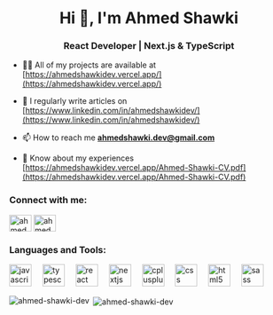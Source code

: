 <h1 align="center">Hi 👋, I'm Ahmed Shawki</h1>
<h3 align="center">React Developer | Next.js & TypeScript</h3>

- 👨‍💻 All of my projects are available at [https://ahmedshawkidev.vercel.app/](https://ahmedshawkidev.vercel.app/)

- 📝 I regularly write articles on [https://www.linkedin.com/in/ahmedshawkidev/](https://www.linkedin.com/in/ahmedshawkidev/)

- 📫 How to reach me **ahmedshawki.dev@gmail.com**

- 📄 Know about my experiences [https://ahmedshawkidev.vercel.app/Ahmed-Shawki-CV.pdf](https://ahmedshawkidev.vercel.app/Ahmed-Shawki-CV.pdf)

<h3 align="left">Connect with me:</h3>
<p align="left">
<a href="https://linkedin.com/in/ahmedshawkidev" target="blank"><img align="center" src="https://raw.githubusercontent.com/rahuldkjain/github-profile-readme-generator/master/src/images/icons/Social/linked-in-alt.svg" alt="ahmedshawkidev" height="30" width="40" /></a>
<a href="https://fb.com/ahmedshawki5986" target="blank"><img align="center" src="https://raw.githubusercontent.com/rahuldkjain/github-profile-readme-generator/master/src/images/icons/Social/facebook.svg" alt="ahmedshawki5986" height="30" width="40" /></a>
</p>

<h3 align="left">Languages and Tools:</h3>
<div align="left">
  <img src="https://cdn.jsdelivr.net/gh/devicons/devicon/icons/javascript/javascript-original.svg" height="40" alt="javascript logo"  />
  <img width="12" />
  <img src="https://cdn.jsdelivr.net/gh/devicons/devicon/icons/typescript/typescript-original.svg" height="40" alt="typescript logo"  />
  <img width="12" />
  <img src="https://cdn.jsdelivr.net/gh/devicons/devicon/icons/react/react-original.svg" height="40" alt="react logo"  />
  <img width="12" />
  <img src="https://cdn.jsdelivr.net/gh/devicons/devicon/icons/nextjs/nextjs-original.svg" height="40" alt="nextjs logo"  />
  <img width="12" />
  <img src="https://cdn.jsdelivr.net/gh/devicons/devicon/icons/cplusplus/cplusplus-original.svg" height="40" alt="cplusplus logo"  />
  <img width="12" />
  <img src="https://cdn.jsdelivr.net/gh/devicons/devicon/icons/css3/css3-original.svg" height="40" alt="css logo"  />
  <img width="12" />
  <img src="https://cdn.jsdelivr.net/gh/devicons/devicon/icons/html5/html5-original.svg" height="40" alt="html5 logo"  />
  <img width="12" />
  <img src="https://cdn.jsdelivr.net/gh/devicons/devicon/icons/sass/sass-original.svg" height="40" alt="sass logo"  />
</div>

<p><img align="left" src="https://github-readme-stats.vercel.app/api/top-langs?username=ahmed-shawki-dev&show_icons=true&locale=en&layout=compact" alt="ahmed-shawki-dev" /></p>

<p>&nbsp;<img align="center" src="https://github-readme-stats.vercel.app/api?username=ahmed-shawki-dev&show_icons=true&locale=en" alt="ahmed-shawki-dev" /></p>

